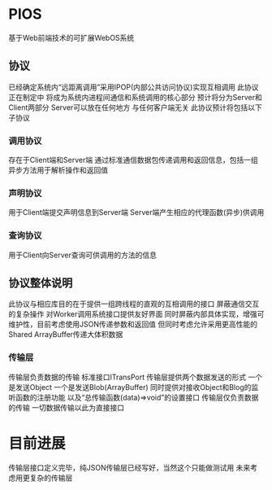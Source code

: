  # PlOS
基于Web前端技术的可扩展WebOS系统
## 协议
已经确定系统内“远距离调用”采用IPOP(内部公共访问协议)实现互相调用
此协议正在制定中 将成为系统内进程间通信和系统调用的核心部分
预计将分为Server和Client两部分 Server可以放在任何地方 与任何客户端无关
此协议预计将包括以下子协议
### 调用协议
存在于Client端和Server端
通过标准通信数据包传递调用和返回信息，包括一组异步方法用于解析操作和返回值
### 声明协议
用于Client端提交声明信息到Server端
Server端产生相应的代理函数(异步)供调用
### 查询协议
用于Client向Server查询可供调用的方法的信息

## 协议整体说明
此协议与相应库目的在于提供一组跨线程的直观的互相调用的接口
屏蔽通信交互的复杂操作
对Worker调用系统接口提供友好界面
同时屏蔽内部具体实现，增强可维护性，目前考虑使用JSON传递参数和返回值
但同时考虑允许采用更高性能的Shared ArrayBuffer传递大体积数据
### 传输层 
传输层负责数据的传输 标准接口ITransPort 
传输层提供两个数据发送的形式 一个是发送Object 一个是发送Blob(ArrayBuffer)
同时提供对接收Object和Blog的监听函数的注册功能 
以及“总传输函数(data)=>void”的设置接口
传输层仅负责数据的传输 一切数据传输以此为直接接口
# 目前进展 
传输层接口定义完毕，纯JSON传输层已经写好，当然这个只能做测试用 
未来考虑用更复杂的传输层